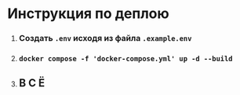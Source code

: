 # Инструкция по деплою
1. ### Создать `.env` исходя из файла `.example.env`
2. ### `docker compose -f 'docker-compose.yml' up -d --build`
3. ## В С Ё
